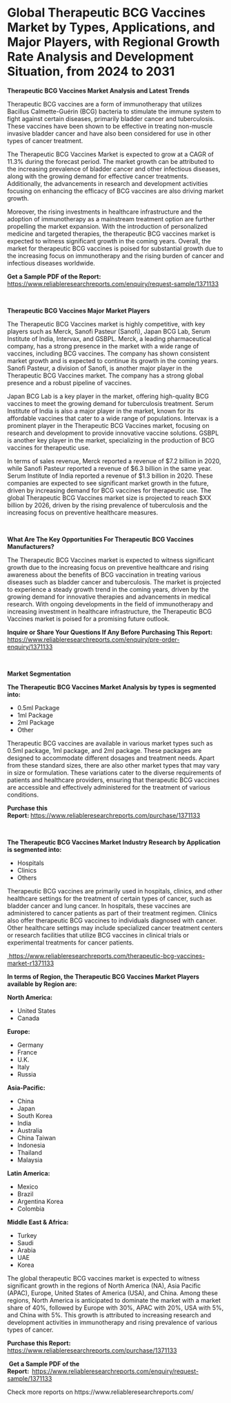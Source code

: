 <p><h1>Global Therapeutic BCG Vaccines Market by Types, Applications, and Major Players, with Regional Growth Rate Analysis and Development Situation, from 2024 to 2031</h1></p><p><strong>Therapeutic BCG Vaccines Market Analysis and Latest Trends</strong></p>
<p><p>Therapeutic BCG vaccines are a form of immunotherapy that utilizes Bacillus Calmette-Guérin (BCG) bacteria to stimulate the immune system to fight against certain diseases, primarily bladder cancer and tuberculosis. These vaccines have been shown to be effective in treating non-muscle invasive bladder cancer and have also been considered for use in other types of cancer treatment.</p><p>The Therapeutic BCG Vaccines Market is expected to grow at a CAGR of 11.3% during the forecast period. The market growth can be attributed to the increasing prevalence of bladder cancer and other infectious diseases, along with the growing demand for effective cancer treatments. Additionally, the advancements in research and development activities focusing on enhancing the efficacy of BCG vaccines are also driving market growth.</p><p>Moreover, the rising investments in healthcare infrastructure and the adoption of immunotherapy as a mainstream treatment option are further propelling the market expansion. With the introduction of personalized medicine and targeted therapies, the therapeutic BCG vaccines market is expected to witness significant growth in the coming years. Overall, the market for therapeutic BCG vaccines is poised for substantial growth due to the increasing focus on immunotherapy and the rising burden of cancer and infectious diseases worldwide.</p></p>
<p><strong>Get a Sample PDF of the Report:&nbsp;</strong> <a href="https://www.reliableresearchreports.com/enquiry/request-sample/1371133">https://www.reliableresearchreports.com/enquiry/request-sample/1371133</a></p>
<p>&nbsp;</p>
<p><strong>Therapeutic BCG Vaccines Major Market Players</strong></p>
<p><p>The Therapeutic BCG Vaccines market is highly competitive, with key players such as Merck, Sanofi Pasteur (Sanofi), Japan BCG Lab, Serum Institute of India, Intervax, and GSBPL. Merck, a leading pharmaceutical company, has a strong presence in the market with a wide range of vaccines, including BCG vaccines. The company has shown consistent market growth and is expected to continue its growth in the coming years. Sanofi Pasteur, a division of Sanofi, is another major player in the Therapeutic BCG Vaccines market. The company has a strong global presence and a robust pipeline of vaccines.</p><p>Japan BCG Lab is a key player in the market, offering high-quality BCG vaccines to meet the growing demand for tuberculosis treatment. Serum Institute of India is also a major player in the market, known for its affordable vaccines that cater to a wide range of populations. Intervax is a prominent player in the Therapeutic BCG Vaccines market, focusing on research and development to provide innovative vaccine solutions. GSBPL is another key player in the market, specializing in the production of BCG vaccines for therapeutic use.</p><p>In terms of sales revenue, Merck reported a revenue of $7.2 billion in 2020, while Sanofi Pasteur reported a revenue of $6.3 billion in the same year. Serum Institute of India reported a revenue of $1.3 billion in 2020. These companies are expected to see significant market growth in the future, driven by increasing demand for BCG vaccines for therapeutic use. The global Therapeutic BCG Vaccines market size is projected to reach $XX billion by 2026, driven by the rising prevalence of tuberculosis and the increasing focus on preventive healthcare measures.</p></p>
<p>&nbsp;</p>
<p><strong>What Are The Key Opportunities For Therapeutic BCG Vaccines Manufacturers?</strong></p>
<p><p>The Therapeutic BCG Vaccines market is expected to witness significant growth due to the increasing focus on preventive healthcare and rising awareness about the benefits of BCG vaccination in treating various diseases such as bladder cancer and tuberculosis. The market is projected to experience a steady growth trend in the coming years, driven by the growing demand for innovative therapies and advancements in medical research. With ongoing developments in the field of immunotherapy and increasing investment in healthcare infrastructure, the Therapeutic BCG Vaccines market is poised for a promising future outlook.</p></p>
<p><strong>Inquire or Share Your Questions If Any Before Purchasing This Report:</strong> <a href="https://www.reliableresearchreports.com/enquiry/pre-order-enquiry/1371133">https://www.reliableresearchreports.com/enquiry/pre-order-enquiry/1371133</a></p>
<p>&nbsp;</p>
<p><strong>Market Segmentation</strong></p>
<p><strong>The Therapeutic BCG Vaccines Market Analysis by types is segmented into:</strong></p>
<p><ul><li>0.5ml Package</li><li>1ml Package</li><li>2ml Package</li><li>Other</li></ul></p>
<p><p>Therapeutic BCG vaccines are available in various market types such as 0.5ml package, 1ml package, and 2ml package. These packages are designed to accommodate different dosages and treatment needs. Apart from these standard sizes, there are also other market types that may vary in size or formulation. These variations cater to the diverse requirements of patients and healthcare providers, ensuring that therapeutic BCG vaccines are accessible and effectively administered for the treatment of various conditions.</p></p>
<p><strong>Purchase this Report:&nbsp;</strong><a href="https://www.reliableresearchreports.com/purchase/1371133">https://www.reliableresearchreports.com/purchase/1371133</a></p>
<p>&nbsp;</p>
<p><strong>The Therapeutic BCG Vaccines Market Industry Research by Application is segmented into:</strong></p>
<p><ul><li>Hospitals</li><li>Clinics</li><li>Others</li></ul></p>
<p><p>Therapeutic BCG vaccines are primarily used in hospitals, clinics, and other healthcare settings for the treatment of certain types of cancer, such as bladder cancer and lung cancer. In hospitals, these vaccines are administered to cancer patients as part of their treatment regimen. Clinics also offer therapeutic BCG vaccines to individuals diagnosed with cancer. Other healthcare settings may include specialized cancer treatment centers or research facilities that utilize BCG vaccines in clinical trials or experimental treatments for cancer patients.</p></p>
<p><a href="https://www.reliableresearchreports.com/therapeutic-bcg-vaccines-market-r1371133">&nbsp;https://www.reliableresearchreports.com/therapeutic-bcg-vaccines-market-r1371133</a></p>
<p><strong>In terms of Region, the Therapeutic BCG Vaccines Market Players available by Region are:</strong></p>
<p>
    <p> <strong> North America: </strong>
        <ul>
            <li>United States</li>
            <li>Canada</li>
        </ul>
        </p> 
    <p> <strong> Europe: </strong>
        <ul>
            <li>Germany</li>
            <li>France</li>
            <li>U.K.</li>
            <li>Italy</li>
            <li>Russia</li>
        </ul>
        </p> 
    <p> <strong> Asia-Pacific: </strong>
        <ul>
            <li>China</li>
            <li>Japan</li>
            <li>South Korea</li>
            <li>India</li>
            <li>Australia</li>
            <li>China Taiwan</li>
            <li>Indonesia</li>
            <li>Thailand</li>
            <li>Malaysia</li>
        </ul>
        </p> 
    <p> <strong> Latin America: </strong>
        <ul>
            <li>Mexico</li>
            <li>Brazil</li>
            <li>Argentina Korea</li>
            <li>Colombia</li>
        </ul>
        </p> 
    <p> <strong> Middle East & Africa: </strong>
        <ul>
            <li>Turkey</li>
            <li>Saudi</li>
            <li>Arabia</li>
            <li>UAE</li>
            <li>Korea</li>
        </ul>
    </p>
    </p>
<p><p>The global therapeutic BCG vaccines market is expected to witness significant growth in the regions of North America (NA), Asia Pacific (APAC), Europe, United States of America (USA), and China. Among these regions, North America is anticipated to dominate the market with a market share of 40%, followed by Europe with 30%, APAC with 20%, USA with 5%, and China with 5%. This growth is attributed to increasing research and development activities in immunotherapy and rising prevalence of various types of cancer.</p></p>
<p><strong>Purchase this Report: </strong><a href="https://www.reliableresearchreports.com/purchase/1371133">https://www.reliableresearchreports.com/purchase/1371133</a></p>
<p>&nbsp;<strong>Get a Sample PDF of the Report:&nbsp;&nbsp;</strong><a href="https://www.reliableresearchreports.com/enquiry/request-sample/1371133">https://www.reliableresearchreports.com/enquiry/request-sample/1371133</a></p>
<p><strong></strong></p>
<p>Check more reports on https://www.reliableresearchreports.com/</p>